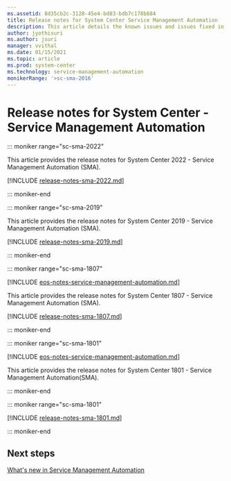 ```yaml
---
ms.assetid: 8d35cb2c-3128-45e4-bd83-bdb7c178b684
title: Release notes for System Center Service Management Automation
description: This article details the known issues and issues fixed in Service Management Automation.
author: jyothisuri
ms.author: jsuri
manager: vvithal
ms.date: 01/15/2021
ms.topic: article
ms.prod: system-center
ms.technology: service-management-automation
monikerRange: '>sc-sma-2016'
---
```


# Release notes for System Center - Service Management Automation

::: moniker range="sc-sma-2022"

This article provides the release notes for System Center 2022 - Service Management Automation (SMA).

[!INCLUDE [release-notes-sma-2022.md](../includes/release-notes-sma-2022.md)]

::: moniker-end

::: moniker range="sc-sma-2019"

This article provides the release notes for System Center 2019 - Service Management Automation (SMA).

[!INCLUDE [release-notes-sma-2019.md](../includes/release-notes-sma-2019.md)]

::: moniker-end

::: moniker range="sc-sma-1807"

[!INCLUDE [eos-notes-service-management-automation.md](../includes/eos-notes-service-management-automation.md)]

This article provides the release notes for System Center 1807 - Service Management Automation (SMA).

[!INCLUDE [release-notes-sma-1807.md](../includes/release-notes-sma-1807.md)]

::: moniker-end

::: moniker range="sc-sma-1801"

[!INCLUDE [eos-notes-service-management-automation.md](../includes/eos-notes-service-management-automation.md)]

This article provides the release notes for System Center 1801 - Service Management Automation(SMA).

::: moniker-end

::: moniker range="sc-sma-1801"

[!INCLUDE [release-notes-sma-1801.md](../includes/release-notes-sma-1801.md)]

::: moniker-end

## Next steps
[What's new in Service Management Automation](../sma/whats-new-in-sma.md)
